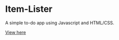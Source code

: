 # Item-Lister

A simple to-do app using Javascript and HTML/CSS.

[View here](https://awaji-kachi.github.io/Item-Lister/)
